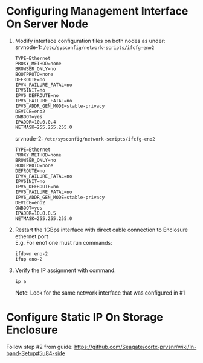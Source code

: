 #  Configuring Management Interface On Server Node

1.  Modify interface configuration files on both nodes as under:  
    srvnode-1: `/etc/sysconfig/network-scripts/ifcfg-eno2`  
    ```  
    TYPE=Ethernet
    PROXY_METHOD=none
    BROWSER_ONLY=no
    BOOTPROTO=none
    DEFROUTE=no
    IPV4_FAILURE_FATAL=no
    IPV6INIT=no
    IPV6_DEFROUTE=no
    IPV6_FAILURE_FATAL=no
    IPV6_ADDR_GEN_MODE=stable-privacy
    DEVICE=eno2
    ONBOOT=yes
    IPADDR=10.0.0.4
    NETMASK=255.255.255.0
    ```  

    srvnode-2: `/etc/sysconfig/network-scripts/ifcfg-eno2`  
    ```  
    TYPE=Ethernet
    PROXY_METHOD=none
    BROWSER_ONLY=no
    BOOTPROTO=none
    DEFROUTE=no
    IPV4_FAILURE_FATAL=no
    IPV6INIT=no
    IPV6_DEFROUTE=no
    IPV6_FAILURE_FATAL=no
    IPV6_ADDR_GEN_MODE=stable-privacy
    DEVICE=eno2
    ONBOOT=yes
    IPADDR=10.0.0.5
    NETMASK=255.255.255.0
    ```  

1.  Restart the 1GBps interface with direct cable connection to Enclosure ethernet port  
    E.g. For eno1 one must run commands:  
    ```  
    ifdown eno-2  
    ifup eno-2  
    ```  

1.  Verify the IP assignment with command:  
    ```  
    ip a  
    ```  
    Note: Look for the same network interface that was configured in #1  


# Configure Static IP On Storage Enclosure

Follow step #2 from guide: https://github.com/Seagate/cortx-prvsnr/wiki/In-band-Setup#5u84-side
